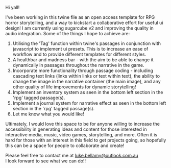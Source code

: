 Hi yall!

I've been working in this twine file as an open access template for RPG horror storytelling, and a way to kickstart a collaborative effort for useful ui design! I am currently using sugarcube v2 and improving the quality in audio integration. Some of the things I hope to achieve are:  
  1. Utilising the 'Tag' function within twine's passages in conjunction with javascript to implement ui presets. This is to increase an ease of workflow and to provide different templates for different styles.  
  2. A healthbar and madness bar - with the aim to be able to change it dynamically in passages throughout the narrative in the game.  
  3. Incorporate more functionality through passage coding - including cascading text links (links within links or text within text), the ability to change the image in the narrative container (the main image), and any other quality of life improvements for dynamic storytelling!  
  4. Implement an inventory system as seen in the bottom left section in the 'rpg' tagged passage(s).  
  5. Implement a journal system for narrative effect as seen in the bottom left section in the 'rpg' tagged passage(s).  
  6. Let me know what you would like!

Ultimately, I would love this space to be for anyone willing to increase the accessibility in generating ideas and content for those interested in interactive media, music, video games, storytelling, and more. Often it is hard for those with an interest in this field to get projects going, so hopefully this can be a space for people to collaborate and create!

Please feel free to contact me at luke.bellamy@outlook.com.au  
I look forward to see what we can do!!
